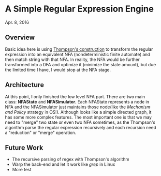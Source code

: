 # A Simple Regular Expression Engine
Apr. 8, 2016

## Overview
Basic idea here is using [Thompson's construction](https://en.wikipedia.org/wiki/Thompson%27s_construction) to transform the regular expression into an equivalent
NFA (nondeterministic finite automate) and then match string with that NFA. In
reality, the NFA would be further transformed into a DFA and optimize it (minimize
the state amount), but due the limited time I have, I would stop at the NFA stage.

## Architecture
At this point, I only finished the low level NFA part. There are two main class: **NFAState**
and **NFASimulator**. Each NFAState represents a node in NFA and the NFASimulator
just maintains those node(like the *Mechanism and Policy* strategy in OS!). Although
looks like a simple directed graph, it has some more complex features. The most
important one is that we may need to "merge" two state or even two NFA sometimes,
as the Thompson's algorithm parse the regular expression recursively and each recursion
need a "reduction" or "merge" operation.

## Future Work
- The recursive parsing of regex with Thompson's algorithm
- Warp the back-end and let it work like *grep* in Linux
- More test
